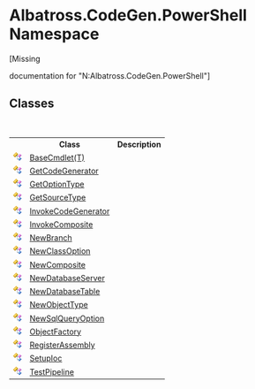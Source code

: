 # Albatross.CodeGen.PowerShell Namespace
 

\[Missing <summary> documentation for "N:Albatross.CodeGen.PowerShell"\]


## Classes
&nbsp;<table><tr><th></th><th>Class</th><th>Description</th></tr><tr><td>![Public class](media/pubclass.gif "Public class")</td><td><a href="T_Albatross_CodeGen_PowerShell_BaseCmdlet_1.md">BaseCmdlet(T)</a></td><td /></tr><tr><td>![Public class](media/pubclass.gif "Public class")</td><td><a href="T_Albatross_CodeGen_PowerShell_GetCodeGenerator.md">GetCodeGenerator</a></td><td /></tr><tr><td>![Public class](media/pubclass.gif "Public class")</td><td><a href="T_Albatross_CodeGen_PowerShell_GetOptionType.md">GetOptionType</a></td><td /></tr><tr><td>![Public class](media/pubclass.gif "Public class")</td><td><a href="T_Albatross_CodeGen_PowerShell_GetSourceType.md">GetSourceType</a></td><td /></tr><tr><td>![Public class](media/pubclass.gif "Public class")</td><td><a href="T_Albatross_CodeGen_PowerShell_InvokeCodeGenerator.md">InvokeCodeGenerator</a></td><td /></tr><tr><td>![Public class](media/pubclass.gif "Public class")</td><td><a href="T_Albatross_CodeGen_PowerShell_InvokeComposite.md">InvokeComposite</a></td><td /></tr><tr><td>![Public class](media/pubclass.gif "Public class")</td><td><a href="T_Albatross_CodeGen_PowerShell_NewBranch.md">NewBranch</a></td><td /></tr><tr><td>![Public class](media/pubclass.gif "Public class")</td><td><a href="T_Albatross_CodeGen_PowerShell_NewClassOption.md">NewClassOption</a></td><td /></tr><tr><td>![Public class](media/pubclass.gif "Public class")</td><td><a href="T_Albatross_CodeGen_PowerShell_NewComposite.md">NewComposite</a></td><td /></tr><tr><td>![Public class](media/pubclass.gif "Public class")</td><td><a href="T_Albatross_CodeGen_PowerShell_NewDatabaseServer.md">NewDatabaseServer</a></td><td /></tr><tr><td>![Public class](media/pubclass.gif "Public class")</td><td><a href="T_Albatross_CodeGen_PowerShell_NewDatabaseTable.md">NewDatabaseTable</a></td><td /></tr><tr><td>![Public class](media/pubclass.gif "Public class")</td><td><a href="T_Albatross_CodeGen_PowerShell_NewObjectType.md">NewObjectType</a></td><td /></tr><tr><td>![Public class](media/pubclass.gif "Public class")</td><td><a href="T_Albatross_CodeGen_PowerShell_NewSqlQueryOption.md">NewSqlQueryOption</a></td><td /></tr><tr><td>![Public class](media/pubclass.gif "Public class")</td><td><a href="T_Albatross_CodeGen_PowerShell_ObjectFactory.md">ObjectFactory</a></td><td /></tr><tr><td>![Public class](media/pubclass.gif "Public class")</td><td><a href="T_Albatross_CodeGen_PowerShell_RegisterAssembly.md">RegisterAssembly</a></td><td /></tr><tr><td>![Public class](media/pubclass.gif "Public class")</td><td><a href="T_Albatross_CodeGen_PowerShell_SetupIoc.md">SetupIoc</a></td><td /></tr><tr><td>![Public class](media/pubclass.gif "Public class")</td><td><a href="T_Albatross_CodeGen_PowerShell_TestPipeline.md">TestPipeline</a></td><td /></tr></table>&nbsp;
